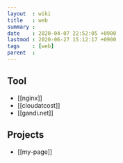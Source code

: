 ```yaml
---
layout  : wiki
title   : web
summary : 
date    : 2020-04-07 22:52:05 +0900
lastmod : 2020-06-27 15:12:17 +0900
tags    : [web]
parent  : 
---
```


## Tool
 * [[nginx]]
 * [[cloudatcost]]
 * [[gandi.net]]
## Projects
 * [[my-page]]
